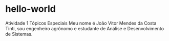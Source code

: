 # hello-world
Atividade 1 Tópicos Especiais
Meu nome é João Vitor Mendes da Costa Tinti, sou engenheiro agrônomo e estudante de Análise e Desenvolvimento de Sistemas.
